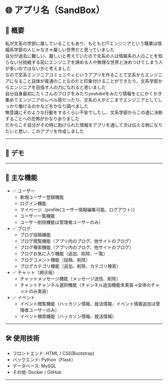 # 🌐 アプリ名（SandBox）

## 📝 概要

私が文系の学部に属していることもあり、もともとITエンジニアという職業は情報系学部の人じゃなきゃ厳しい世界だと思っていました<br>
自分が過去に難しい、厳しいと考えていたので文系の人は情報系の人のことを知らない分挑戦する前にエンジニアを諦める人や無理な世界と決めつけてしまう人が多いのではないかと考えました<br>
なので文系エンジニアコミュニティというアプリを作ることで文系からエンジニアになること自体が普通のことなのだと印象付けることができたり、文系学部からエンジニアを目指す人の力になれると思いました<br>
自分自身最初にたくさんのブログをみたりyoutubeをみたり情報をとにかくかき集めてエンジニアのレベル感だったり、文系の人がどこまでエンジニアとしてしっかり働けるのかなどをかなり調べました<br>
無意識にそのような行動をするくらい不安でしたし、文系学部からこの道に決断することへの恐怖がかなりありました<br>
だからこそ自分がその時に助けられた情報をアプリを通して次は伝える側になりたいと思い、このアプリを作成しました<br>

---

## 🚀 デモ


---

## 🔧 主な機能

- ✅ ユーザー
  -   新規ユーザー登録機能
  -   ログイン機能
  -   マイページ（profile(ユーザー情報編集可能、ログアウト）)
  -   ユーザー一覧機能
  -   ユーザー削除機能は管理者ユーザーのみ）
- ✅ ブログ
  - ブログ投稿機能
  - ブログ閲覧機能（アプリ内のブログ、他サイトのブログ）
  - ブログ検索機能（アプリ内のブログ、他サイトのブログ）
  - ブログお気に入り機能（追加、削除、一覧）
  - ブログコメント機能（投稿、削除）
  - ブログカテゴリ機能（追加、削除、カテゴリ検索）
- ✅ チャット（掲示板）
  - チャットメッセージ機能（メッセージ送信、削除）
  - チャットチャンネル選択機能（チャンネル追加機能未実装→全体のチャットのみ実装）
- ✅ イベント
  - イベント閲覧機能（ハッカソン情報、就活情報、イベント情報追加は管理者ユーザーのみ）
  - イベント検索機能（ハッカソン情報、就活情報）
---

## 🛠️ 使用技術

- フロントエンド: HTML / CSS(Bootstrap)
- バックエンド: Python（Flask）
- データベース: MySQL
- その他: Docker / GitHub

---
